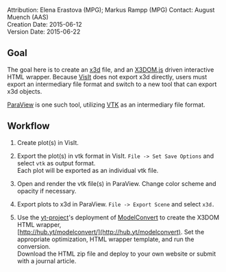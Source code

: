 Attribution: Elena Erastova (MPG); Markus Rampp (MPG)
Contact: August Muench (AAS)  
Creation Date: 2015-06-12  
Version Date: 2015-06-22

## Goal

The goal here is to create an [x3d](http://www.web3d.org/realtime-3d/x3d/what-x3d) file, and an [X3DOM.js](http://www.x3dom.org/) driven interactive HTML wrapper.  Because [VisIt](https://wci.llnl.gov/simulation/computer-codes/visit) does not export x3d directly, users must export an intermediary file format and switch to a new tool that can export x3d objects. 

[ParaView](http://www.paraview.org/) is one such tool, utilizing [VTK](http://www.vtk.org/) as an intermediary file format. 

## Workflow

1. Create plot(s) in VisIt.

2. Export the plot(s) in vtk format in VisIt.
   `File -> Set Save Options` and select `vtk` as output format.  
   Each plot will be exported as an individual vtk file.

3. Open and render the vtk file(s) in ParaView.
   Change color scheme and opacity if necessary.

4. Export plots to x3d in ParaView.
   `File -> Export Scene` and select `x3d.`

5. Use the [yt-project](yt-project.org)'s deployment of [ModelConvert](https://github.com/x3dom/pipeline) to create the X3DOM HTML wrapper,   
   [http://hub.yt/modelconvert/](http://hub.yt/modelconvert). Set the appropriate optimization, HTML wrapper template, and run the conversion.  
   Download the HTML zip file and deploy to your own website or submit with a journal article. 
